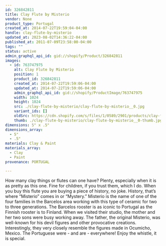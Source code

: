 ```yaml
---
id: 326842811
title: Clay Flute by Misterio
vendor: None
product_type: Portugal
created_at: 2014-07-22T19:59:04-04:00
handle: clay-flute-by-misterio
updated_at: 2023-08-02T14:36:22-04:00
published_at: 2011-07-09T23:58:00-04:00
tags: ""
status: active
admin_graphql_api_id: gid://shopify/Product/326842811
images:
  - id: 763747975
    alt: Clay Flute by Misterio
    position: 1
    product_id: 326842811
    created_at: 2014-07-22T19:59:06-04:00
    updated_at: 2014-07-22T19:59:06-04:00
    admin_graphql_api_id: gid://shopify/ProductImage/763747975
    width: 1024
    height: 1024
    src: ./clay-flute-by-misterio/clay-flute-by-misterio__0.jpg
    variant_ids: []
    oldSrc: https://cdn.shopify.com/s/files/1/0589/2901/products/clay-flute_1.jpeg?v=1406073546
    thumb: ./clay-flute-by-misterio/clay-flute-by-misterio__0-thumb.jpg
dimensions: 5" x .5"
dimensions_array:
  - 5"
  - .5"
materials: Clay & Paint
materials_array:
  - Clay
  - Paint
provenance: PORTUGAL

---
```


How many clay things or flutes can one have? Plenty, especially when it is as pretty as this one. Fine for children, if you trust them, which I do. When you buy this flute you are buying a piece of history, no joke. History, that’s where “Misterio” comes in or “Mystery.” Misterio is the name of one of the four families in the Barcelos area working with this type of ceramic for two to three generations. The Barcelos rooster is as iconic to Portugal as the Finnish rooster is to Finland. When we visited their studio, the mother and her two sons were busy working away. The father, the original Misterio, was well-known for his devil figures and other provocative creations. Interestingly, they very closely resemble the figures made in Ocumicho, Mexico. The Portuguese were - and are - everywhere! Enjoy the whistle, it is special.